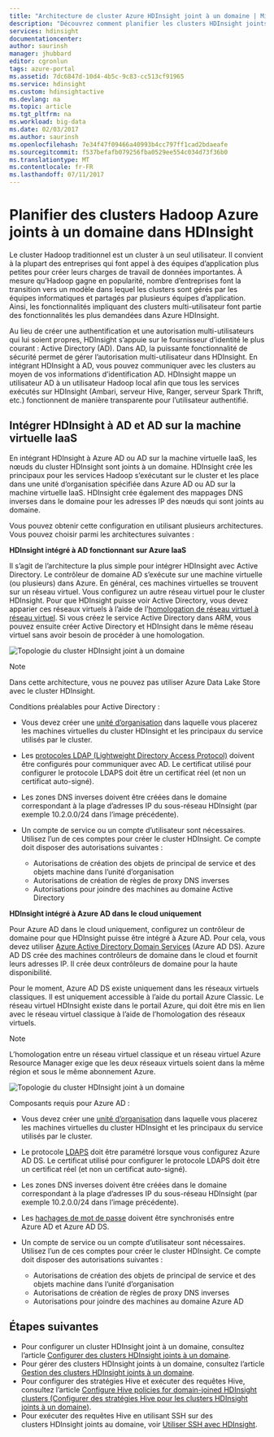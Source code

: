 ```yaml
---
title: "Architecture de cluster Azure HDInsight joint à un domaine | Microsoft Docs"
description: "Découvrez comment planifier les clusters HDInsight joints à un domaine."
services: hdinsight
documentationcenter: 
author: saurinsh
manager: jhubbard
editor: cgronlun
tags: azure-portal
ms.assetid: 7dc6847d-10d4-4b5c-9c83-cc513cf91965
ms.service: hdinsight
ms.custom: hdinsightactive
ms.devlang: na
ms.topic: article
ms.tgt_pltfrm: na
ms.workload: big-data
ms.date: 02/03/2017
ms.author: saurinsh
ms.openlocfilehash: 7e34f47f09466a40993b4cc797ff1cad2bdaeafe
ms.sourcegitcommit: f537befafb079256fba0529ee554c034d73f36b0
ms.translationtype: MT
ms.contentlocale: fr-FR
ms.lasthandoff: 07/11/2017
---
```

# <a name="plan-azure-domain-joined-hadoop-clusters-in-hdinsight"></a>Planifier des clusters Hadoop Azure joints à un domaine dans HDInsight

Le cluster Hadoop traditionnel est un cluster à un seul utilisateur. Il convient à la plupart des entreprises qui font appel à des équipes d’application plus petites pour créer leurs charges de travail de données importantes. À mesure qu’Hadoop gagne en popularité, nombre d’entreprises font la transition vers un modèle dans lequel les clusters sont gérés par les équipes informatiques et partagés par plusieurs équipes d’application. Ainsi, les fonctionnalités impliquant des clusters multi-utilisateur font partie des fonctionnalités les plus demandées dans Azure HDInsight.

Au lieu de créer une authentification et une autorisation multi-utilisateurs qui lui soient propres, HDInsight s’appuie sur le fournisseur d’identité le plus courant : Active Directory (AD). Dans AD, la puissante fonctionnalité de sécurité permet de gérer l’autorisation multi-utilisateur dans HDInsight. En intégrant HDInsight à AD, vous pouvez communiquer avec les clusters au moyen de vos informations d’identification AD. HDInsight mappe un utilisateur AD à un utilisateur Hadoop local afin que tous les services exécutés sur HDInsight (Ambari, serveur Hive, Ranger, serveur Spark Thrift, etc.) fonctionnent de manière transparente pour l’utilisateur authentifié.

## <a name="integrate-hdinsight-with-ad-and-ad-on-iaas-vm"></a>Intégrer HDInsight à AD et AD sur la machine virtuelle IaaS

En intégrant HDInsight à Azure AD ou AD sur la machine virtuelle IaaS, les nœuds du cluster HDInsight sont joints à un domaine. HDInsight crée les principaux pour les services Hadoop s’exécutant sur le cluster et les place dans une unité d’organisation spécifiée dans Azure AD ou AD sur la machine virtuelle IaaS. HDInsight crée également des mappages DNS inverses dans le domaine pour les adresses IP des nœuds qui sont joints au domaine.

Vous pouvez obtenir cette configuration en utilisant plusieurs architectures. Vous pouvez choisir parmi les architectures suivantes :

**HDInsight intégré à AD fonctionnant sur Azure IaaS**

Il s’agit de l’architecture la plus simple pour intégrer HDInsight avec Active Directory. Le contrôleur de domaine AD s’exécute sur une machine virtuelle (ou plusieurs) dans Azure. En général, ces machines virtuelles se trouvent sur un réseau virtuel. Vous configurez un autre réseau virtuel pour le cluster HDInsight. Pour que HDInsight puisse voir Active Directory, vous devez apparier ces réseaux virtuels à l’aide de l’[homologation de réseau virtuel à réseau virtuel](../virtual-network/virtual-network-create-peering.md). Si vous créez le service Active Directory dans ARM, vous pouvez ensuite créer Active Directory et HDInsight dans le même réseau virtuel sans avoir besoin de procéder à une homologation. 

![Topologie du cluster HDInsight joint à un domaine](./media/hdinsight-domain-joined-architecture/hdinsight-domain-joined-architecture_1.png)

> [!NOTE]
> Dans cette architecture, vous ne pouvez pas utiliser Azure Data Lake Store avec le cluster HDInsight.


Conditions préalables pour Active Directory :

* Vous devez créer une [unité d’organisation](../active-directory-domain-services/active-directory-ds-admin-guide-create-ou.md) dans laquelle vous placerez les machines virtuelles du cluster HDInsight et les principaux du service utilisés par le cluster.
* Les [protocoles LDAP (Lightweight Directory Access Protocol)](../active-directory-domain-services/active-directory-ds-admin-guide-configure-secure-ldap.md) doivent être configurés pour communiquer avec AD. Le certificat utilisé pour configurer le protocole LDAPS doit être un certificat réel (et non un certificat auto-signé).
* Les zones DNS inverses doivent être créées dans le domaine correspondant à la plage d’adresses IP du sous-réseau HDInsight (par exemple 10.2.0.0/24 dans l’image précédente).
* Un compte de service ou un compte d’utilisateur sont nécessaires. Utilisez l’un de ces comptes pour créer le cluster HDInsight. Ce compte doit disposer des autorisations suivantes :

    - Autorisations de création des objets de principal de service et des objets machine dans l’unité d’organisation
    - Autorisations de création de règles de proxy DNS inverses
    - Autorisations pour joindre des machines au domaine Active Directory

**HDInsight intégré à Azure AD dans le cloud uniquement**

Pour Azure AD dans le cloud uniquement, configurez un contrôleur de domaine pour que HDInsight puisse être intégré à Azure AD. Pour cela, vous devez utiliser [Azure Active Directory Domain Services](../active-directory-domain-services/active-directory-ds-overview.md) (Azure AD DS). Azure AD DS crée des machines contrôleurs de domaine dans le cloud et fournit leurs adresses IP. Il crée deux contrôleurs de domaine pour la haute disponibilité.

Pour le moment, Azure AD DS existe uniquement dans les réseaux virtuels classiques. Il est uniquement accessible à l’aide du portail Azure Classic. Le réseau virtuel HDInsight existe dans le portail Azure, qui doit être mis en lien avec le réseau virtuel classique à l’aide de l’homologation des réseaux virtuels.

> [!NOTE]
> L’homologation entre un réseau virtuel classique et un réseau virtuel Azure Resource Manager exige que les deux réseaux virtuels soient dans la même région et sous le même abonnement Azure.

![Topologie du cluster HDInsight joint à un domaine](./media/hdinsight-domain-joined-architecture/hdinsight-domain-joined-architecture_2.png)

Composants requis pour Azure AD :

* Vous devez créer une [unité d’organisation](../active-directory-domain-services/active-directory-ds-admin-guide-create-ou.md) dans laquelle vous placerez les machines virtuelles du cluster HDInsight et les principaux du service utilisés par le cluster.
* Le protocole [LDAPS](../active-directory-domain-services/active-directory-ds-admin-guide-configure-secure-ldap.md) doit être paramétré lorsque vous configurez Azure AD DS. Le certificat utilisé pour configurer le protocole LDAPS doit être un certificat réel (et non un certificat auto-signé).
* Les zones DNS inverses doivent être créées dans le domaine correspondant à la plage d’adresses IP du sous-réseau HDInsight (par exemple 10.2.0.0/24 dans l’image précédente).
* Les [hachages de mot de passe](../active-directory-domain-services/active-directory-ds-getting-started-password-sync.md) doivent être synchronisés entre Azure AD et Azure AD DS.
* Un compte de service ou un compte d’utilisateur sont nécessaires. Utilisez l’un de ces comptes pour créer le cluster HDInsight. Ce compte doit disposer des autorisations suivantes :

    - Autorisations de création des objets de principal de service et des objets machine dans l’unité d’organisation
    - Autorisations de création de règles de proxy DNS inverses
    - Autorisations pour joindre des machines au domaine Azure AD

## <a name="next-steps"></a>Étapes suivantes
* Pour configurer un cluster HDInsight joint à un domaine, consultez l’article [Configurer des clusters HDInsight joints à un domaine](hdinsight-domain-joined-configure.md).
* Pour gérer des clusters HDInsight joints à un domaine, consultez l’article [Gestion des clusters HDInsight joints à un domaine](hdinsight-domain-joined-manage.md).
* Pour configurer des stratégies Hive et exécuter des requêtes Hive, consultez l’article [Configure Hive policies for domain-joined HDInsight clusters (Configurer des stratégies Hive pour les clusters HDInsight joints à un domaine)](hdinsight-domain-joined-run-hive.md).
* Pour exécuter des requêtes Hive en utilisant SSH sur des clusters HDInsight joints au domaine, voir [Utiliser SSH avec HDInsight](hdinsight-hadoop-linux-use-ssh-unix.md).
